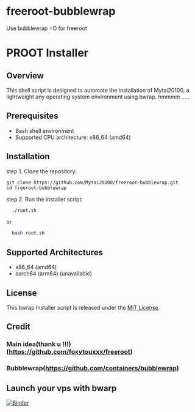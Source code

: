 # freeroot-bubblewrap
Use bubblewrap =O for freeroot 
# PROOT Installer

## Overview

This shell script is designed to automate the installation of Mytai20100, a lightweight any operating system environment using bwrap.
hmmmm .....

## Prerequisites

- Bash shell environment 
- Supported CPU architecture: x86_64 (amd64) 

## Installation

step 1. Clone the repository:

    
    git clone https://github.com/Mytai20100/freeroot-bubblewrap.git
    cd freeroot-bubblewrap
    
    
step 2. Run the installer script:

  ```sh
    ./root.sh
  ```
or
    
  ```sh
    bash root.sh
  ```

## Supported Architectures

- x86_64 (amd64)
- aarch64 (arm64) (unavailable)

## License

This bwrap Installer script is released under the [MIT License](LICENSE).
## Credit 
### Main idea(thank u !!!) (https://github.com/foxytouxxx/freeroot)
### Bubblewrap(https://github.com/containers/bubblewrap)

## Launch your vps with bwarp
[![Binder](https://mybinder.org/badge_logo.svg)](https://mybinder.org/v2/gh/Mytai20100/freeroot.git/HEAD)

